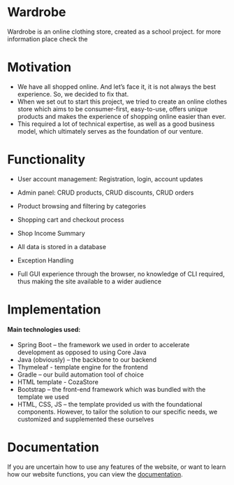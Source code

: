 # Wardrobe
Wardrobe is an online clothing store, created as a school project.
for more information place check the 

# Motivation
- We have all shopped online. And let’s face it, it is not always the best experience. So, we decided to fix that.
- When we set out to start this project, we tried to create an online clothes store which aims to be consumer-first, easy-to-use, offers unique products and makes the experience of shopping online easier than ever.
- This required a lot of technical expertise, as well as a good business model, which ultimately serves as the foundation of our venture.
# Functionality
- User account management: Registration, login, account updates
- Admin panel: CRUD products, CRUD discounts, CRUD orders
- Product browsing and filtering by categories
- Shopping cart and checkout process
- Shop Income Summary

- All data is stored in a database
- Exception Handling
- Full GUI experience through the browser, no knowledge of CLI required, thus making the site available to a wider audience
# Implementation
#### Main technologies used:
- Spring Boot – the framework we used in order to accelerate development as opposed to using Core Java
- Java (obviously) – the backbone to our backend
- Thymeleaf - template engine for the frontend
- Gradle – our build automation tool of choice
- HTML template - CozaStore
- Bootstrap – the front-end framework which was bundled with the template we used
- HTML, CSS, JS – the template provided us with the foundational components. However, to tailor the solution to our specific needs, we customized and supplemented these ourselves
# Documentation
If you are uncertain how to use any features of the website, or want to learn how our website functions, you can view the [documentation](wardrobe/Documentation.md).
